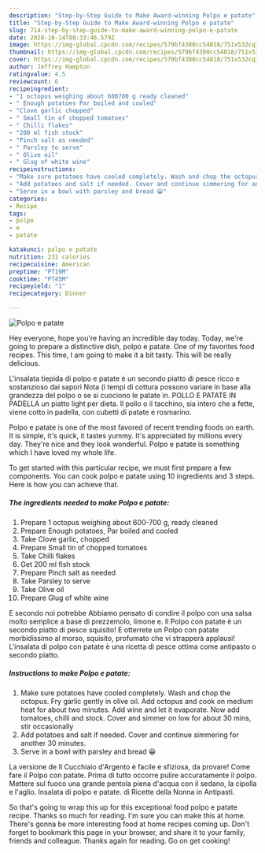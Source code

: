 ```yaml
---
description: "Step-by-Step Guide to Make Award-winning Polpo e patate"
title: "Step-by-Step Guide to Make Award-winning Polpo e patate"
slug: 714-step-by-step-guide-to-make-award-winning-polpo-e-patate
date: 2020-10-14T08:33:46.579Z
image: https://img-global.cpcdn.com/recipes/579bf4380cc54818/751x532cq70/polpo-e-patate-recipe-main-photo.jpg
thumbnail: https://img-global.cpcdn.com/recipes/579bf4380cc54818/751x532cq70/polpo-e-patate-recipe-main-photo.jpg
cover: https://img-global.cpcdn.com/recipes/579bf4380cc54818/751x532cq70/polpo-e-patate-recipe-main-photo.jpg
author: Jeffrey Hampton
ratingvalue: 4.5
reviewcount: 6
recipeingredient:
- "1 octopus weighing about 600700 g ready cleaned"
- " Enough potatoes Par boiled and cooled"
- "Clove garlic chopped"
- " Small tin of chopped tomatoes"
- " Chilli flakes"
- "200 ml fish stock"
- "Pinch salt as needed"
- " Parsley to serve"
- " Olive oil"
- " Glug of white wine"
recipeinstructions:
- "Make sure potatoes have cooled completely. Wash and chop the octopus. Fry garlic gently in olive oil. Add octopus and cook on medium heat for about two minutes. Add wine and let it evaporate. Now add tomatoes, chilli and stock. Cover and simmer on low for about 30 mins, stir occasionally"
- "Add potatoes and salt if needed. Cover and continue simmering for another 30 minutes."
- "Serve in a bowl with parsley and bread 😀"
categories:
- Recipe
tags:
- polpo
- e
- patate

katakunci: polpo e patate 
nutrition: 231 calories
recipecuisine: American
preptime: "PT19M"
cooktime: "PT45M"
recipeyield: "1"
recipecategory: Dinner

---
```



![Polpo e patate](https://img-global.cpcdn.com/recipes/579bf4380cc54818/751x532cq70/polpo-e-patate-recipe-main-photo.jpg)

Hey everyone, hope you're having an incredible day today. Today, we're going to prepare a distinctive dish, polpo e patate. One of my favorites food recipes. This time, I am going to make it a bit tasty. This will be really delicious.

L&#39;insalata tiepida di polpo e patate è un secondo piatto di pesce ricco e sostanzioso dai sapori Nota (i tempi di cottura possono variare in base alla grandezza del polpo o se si cuociono le patate in. POLLO E PATATE IN PADELLA un piatto light per dieta. Il pollo o il tacchino, sia intero che a fette, viene cotto in padella, con cubetti di patate e rosmarino.

Polpo e patate is one of the most favored of recent trending foods on earth. It is simple, it's quick, it tastes yummy. It's appreciated by millions every day. They're nice and they look wonderful. Polpo e patate is something which I have loved my whole life.


To get started with this particular recipe, we must first prepare a few components. You can cook polpo e patate using 10 ingredients and 3 steps. Here is how you can achieve that.

<!--inarticleads1-->

##### The ingredients needed to make Polpo e patate:

1. Prepare 1 octopus weighing about 600-700 g, ready cleaned
1. Prepare  Enough potatoes, Par boiled and cooled
1. Take Clove garlic, chopped
1. Prepare  Small tin of chopped tomatoes
1. Take  Chilli flakes
1. Get 200 ml fish stock
1. Prepare Pinch salt as needed
1. Take  Parsley to serve
1. Take  Olive oil
1. Prepare  Glug of white wine


E secondo noi potrebbe Abbiamo pensato di condire il polpo con una salsa molto semplice a base di prezzemolo, limone e. Il Polpo con patate è un secondo piatto di pesce squisito! E otterrete un Polpo con patate morbidissimo al morso, squisito, profumato che vi strapperà applausi! L&#39;insalata di polpo con patate è una ricetta di pesce ottima come antipasto o secondo piatto. 

<!--inarticleads2-->

##### Instructions to make Polpo e patate:

1. Make sure potatoes have cooled completely. Wash and chop the octopus. Fry garlic gently in olive oil. Add octopus and cook on medium heat for about two minutes. Add wine and let it evaporate. Now add tomatoes, chilli and stock. Cover and simmer on low for about 30 mins, stir occasionally
1. Add potatoes and salt if needed. Cover and continue simmering for another 30 minutes.
1. Serve in a bowl with parsley and bread 😀


La versione de Il Cucchiaio d&#39;Argento è facile e sfiziosa, da provare! Come fare il Polpo con patate. Prima di tutto occorre pulire accuratamente il polpo. Mettere sul fuoco una grande pentola piena d&#39;acqua con il sedano, la cipolla e l&#39;aglio. Insalata di polpo e patate. di Ricette della Nonna in Antipasti. 

So that's going to wrap this up for this exceptional food polpo e patate recipe. Thanks so much for reading. I'm sure you can make this at home. There's gonna be more interesting food at home recipes coming up. Don't forget to bookmark this page in your browser, and share it to your family, friends and colleague. Thanks again for reading. Go on get cooking!
